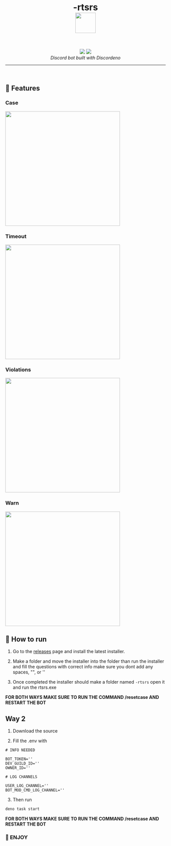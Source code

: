 <h1 align="center">
  -rtsrs
  <br>
  <a href="#"><img src="https://user-images.githubusercontent.com/90981829/200134119-2aee089d-7ac0-490e-a031-3be4428930ba.png" width="64" height="64"></a>
</h1>
<br>
<p align="center">
  <img src="https://img.shields.io/badge/deno%20js-000000?style=for-the-badge&logo=deno&logoColor=white">
  <img src="https://img.shields.io/badge/typescript-%23007ACC.svg?style=for-the-badge&logo=typescript&logoColor=white">
  <br>
  <i>Discord bot built with Discordeno</i>
</p>
<hr>
<br>

## 📜 Features
### Case
<a href="#"><img src="https://user-images.githubusercontent.com/90981829/200134452-d9a7051f-536f-4dbc-8bcf-512a4304cf34.png" width="360"></a>

### Timeout
<a href="#"><img src="https://user-images.githubusercontent.com/90981829/200134408-93ee97c7-7b7a-48c8-9bea-a288d40ffca7.png" width="360"></a>


### Violations
<a href="#"><img src="https://user-images.githubusercontent.com/90981829/200134428-514b2f3e-32ff-4dc9-97af-c9c01b50ff5b.png" width="360"></a>

### Warn
<a href="#"><img src="https://user-images.githubusercontent.com/90981829/200134418-630211a9-bcbc-4860-a0ca-c44a5cf5225e.png" width="360"></a>


## 🤖 How to run

1. Go to the [releases](https://github.com/cantevenread/-rtsrs/releases/tag/installer) page and install the latest installer.

2. Make a folder and move the installer into the folder than run the installer and fill the questions with correct info make sure you dont add any spaces, "", or ''

3. Once completed the installer should make a folder named `-rtsrs` open it and run the rtsrs.exe

**FOR BOTH WAYS MAKE SURE TO RUN THE COMMAND /resetcase AND RESTART THE BOT**

## Way 2
1. Download the source

2. Fill the .env with
```env
# INFO NEEDED

BOT_TOKEN=''
DEV_GUILD_ID=''
OWNER_ID=''

# LOG CHANNELS

USER_LOG_CHANNEL=''
BOT_MOD_CMD_LOG_CHANNEL=''
```

3. Then run
```ps
deno task start
```

**FOR BOTH WAYS MAKE SURE TO RUN THE COMMAND /resetcase AND RESTART THE BOT**

### 🗿 ENJOY
